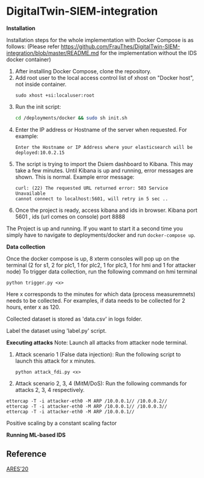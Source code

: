 # DigitalTwin-SIEM-integration

**Installation**

Installation steps for the whole implementation with Docker Compose is as follows: 
(Please refer https://github.com/FrauThes/DigitalTwin-SIEM-integration/blob/master/README.md for the implementation without the IDS docker container)

1. After installing Docker Compose, clone the repository.
2. Add root user to the local access control list of xhost on "Docker host", not inside container.
    ```
    sudo xhost +si:localuser:root  
    ```
4. Run the init script:
    ```bash
    cd /deployments/docker && sudo sh init.sh
    ```
3. Enter the IP address or Hostname of the server when requested. For example:
    ```
    Enter the Hostname or IP Address where your elasticsearch will be deployed:10.0.2.15
    ```
4. The script is trying to import the Dsiem dashboard to Kibana. This may take a few minutes. Until Kibana is up and running, error messages are shown. This is normal. Example error message:
    ```
    curl: (22) The requested URL returned error: 503 Service Unavailable
    cannot connect to localhost:5601, will retry in 5 sec ..
    ```
5.  Once the project is ready, access kibana and ids in browser.
    Kibana port 5601 , ids (url comes on console) port 8888
    
The Project is up and running. If you want to start it a second time you simply have to navigate to deployments/docker and run `docker-compose up`.

**Data collection**

Once the docker compose is up, 8 xterm consoles will pop up on the terminal (2 for s1, 2 for plc1, 1 for plc2, 1 for plc3, 1 for hmi and 1 for attacker node)
To trigger data collection, run the following command on hmi terminal
```
python trigger.py <x>
```
Here x corresponds to the minutes for which data (process measuremnets) needs to be collected. For examples, if data needs to be collected for 2 hours, enter x as 120.

Collected dataset is stored as 'data.csv' in logs folder.

Label the dataset using 'label.py' script.

**Executing attacks**
Note: Launch all attacks from attacker node terminal.

1) Attack scenario 1 (False data injection): Run the following script to launch this attack for x minutes.
    ```
    python attack_fdi.py <x>
    ```
2) Attack scenario 2, 3, 4 (MitM/DoS): Run the following commands for attacks 2, 3, 4 respectively.
```
ettercap -T -i attacker-eth0 -M ARP /10.0.0.1// /10.0.0.2//
ettercap -T -i attacker-eth0 -M ARP /10.0.0.1// /10.0.0.3//
ettercap -T -i attacker-eth0 -M ARP /10.0.0.1// 
```


Positive scaling by a constant scaling factor


**Running ML-based IDS**

## Reference
[ARES'20](https://doi.org/10.1145/3407023.3407039)

